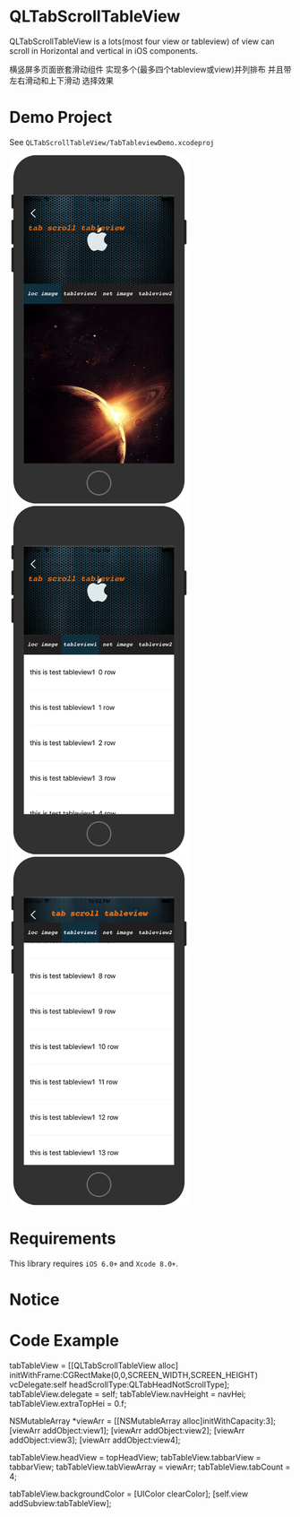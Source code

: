 QLTabScrollTableView
==============
QLTabScrollTableView is a lots(most four view or tableview) of view can scroll in Horizontal and vertical in  iOS components.

横竖屏多页面嵌套滑动组件 实现多个(最多四个tableview或view)并列排布 并且带左右滑动和上下滑动 选择效果



Demo Project
==============
See `QLTabScrollTableView/TabTableviewDemo.xcodeproj`

<img src="https://github.com/jxtaoran123456/QLTabTableviewDemo/blob/master/image/Snapshots/1.png" width="320"><br/>
<img src="https://github.com/jxtaoran123456/QLTabTableviewDemo/blob/master/image/Snapshots/2.png" width="320"> 
<img src="https://github.com/jxtaoran123456/QLTabTableviewDemo/blob/master/image/Snapshots/3.png" width="320">

Requirements
==============
This library requires `iOS 6.0+` and `Xcode 8.0+`.

Notice
==============




Code Example
==============

tabTableView = [[QLTabScrollTableView alloc] initWithFrame:CGRectMake(0,0,SCREEN_WIDTH,SCREEN_HEIGHT) vcDelegate:self headScrollType:QLTabHeadNotScrollType];
tabTableView.delegate = self;
tabTableView.navHeight = navHei;
tabTableView.extraTopHei = 0.f;

NSMutableArray *viewArr = [[NSMutableArray alloc]initWithCapacity:3];
[viewArr addObject:view1];
[viewArr addObject:view2];
[viewArr addObject:view3];
[viewArr addObject:view4];

tabTableView.headView = topHeadView;
tabTableView.tabbarView = tabbarView;
tabTableView.tabViewArray = viewArr;
tabTableView.tabCount = 4;

tabTableView.backgroundColor = [UIColor clearColor];
[self.view addSubview:tabTableView];


